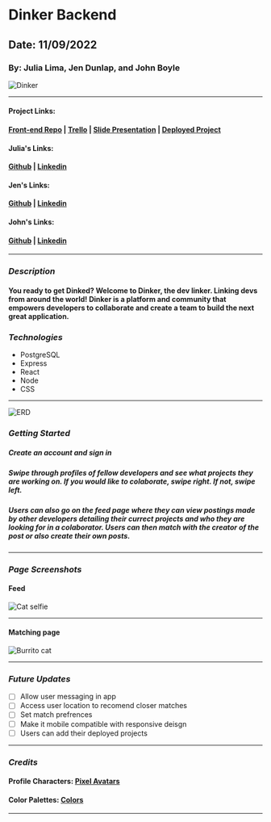 # Dinker Backend

## Date: 11/09/2022

### By: Julia Lima, Jen Dunlap, and John Boyle

![Dinker](https://ucarecdn.com/97a9f2bc-3ada-4efd-b017-24949096b7f9/)

---

#### Project Links:

#### [Front-end Repo](https://github.com/julialima08/Dinker-Frontend/blob/main/README.md) | [Trello](https://trello.com/b/YxSVlTrr/dinker) | [Slide Presentation](https://docs.google.com/presentation/d/181A0gw7fQdPlOxnxm4D_OIwOTarAPQDEdFhRXgvxGcQ/edit?usp=sharing) | [Deployed Project](bleh)

#### Julia's Links:

#### [Github](https://github.com/julialima08) | [Linkedin](https://www.linkedin.com/in/julia-lima-279697249/)

#### Jen's Links:

#### [Github](https://github.com/jendunlap) | [Linkedin](https://www.linkedin.com/in/jennifer-leigh-dunlap/)

#### John's Links:

#### [Github](https://github.com/stardust-4) | [Linkedin](https://www.linkedin.com/in/john-boyle-dev/)

---

### **_Description_**

#### You ready to get Dinked? Welcome to Dinker, the dev linker. Linking devs from around the world! Dinker is a platform and community that empowers developers to collaborate and create a team to build the next great application.

### **_Technologies_**

- PostgreSQL
- Express
- React
- Node
- CSS

---

![ERD](https://ucarecdn.com/4c086913-b0c2-446a-964a-6b35f6fc0045/)

### **_Getting Started_**

##### Create an account and sign in

##### Swipe through profiles of fellow developers and see what projects they are working on. If you would like to colaborate, swipe right. If not, swipe left.

##### Users can also go on the feed page where they can view postings made by other developers detailing their currect projects and who they are looking for in a colaborator. Users can then match with the creator of the post or also create their own posts.

---

### **_Page Screenshots_**

#### Feed

![Cat selfie](https://external-content.duckduckgo.com/iu/?u=http%3A%2F%2Fwww.hdwallpaper.nu%2Fwp-content%2Fuploads%2F2017%2F04%2Fcat-11.jpg&f=1&nofb=1)

---

#### Matching page

![Burrito cat](https://external-content.duckduckgo.com/iu/?u=https%3A%2F%2Fi.ytimg.com%2Fvi%2FvXdkKTIzs9A%2Fmaxresdefault.jpg&f=1&nofb=1)

---

### **_Future Updates_**

- [ ] Allow user messaging in app
- [ ] Access user location to recomend closer matches
- [ ] Set match prefrences
- [ ] Make it mobile compatible with responsive deisgn
- [ ] Users can add their deployed projects

---

### **_Credits_**

#### Profile Characters: [Pixel Avatars](https://www.avatarsinpixels.com/chibi/clothing/Pants)

#### Color Palettes: [Colors](https://coolors.co/fa8334-fffd77-ffe882-388697-271033)

---
